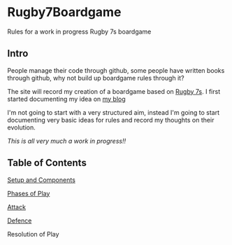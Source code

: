# Rugby7Boardgame
Rules for a work in progress Rugby 7s boardgame

## Intro

People manage their code through github, some people have written books through github, why not build up boardgame rules through it?

The site will record my creation of a boardgame based on [Rugby 7s](https://en.wikipedia.org/wiki/Rugby_sevens). I first started documenting my idea on [my blog](http://aidan-duggan.github.io/whilegaming/2017-02-27-idea3) 

I'm not going to start with a very structured aim, instead I'm going to start documenting very basic ideas for rules and record my thoughts on their evolution.

*This is all very much a work in progress!!*

## Table of Contents

[Setup and Components](https://github.com/aidan-duggan/Rugby7Boardgame/blob/master/Setup%26Components.md#setup-and-components)

[Phases of Play](https://github.com/aidan-duggan/Rugby7Boardgame/blob/master/phasesofplay.md#phases-of-play)

[Attack](https://github.com/aidan-duggan/Rugby7Boardgame/blob/master/attack.md#attack)

[Defence](https://github.com/aidan-duggan/Rugby7Boardgame/blob/master/defense.md#defence)

Resolution of Play

